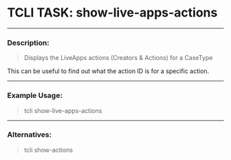 # TCLI TASK: show-live-apps-actions

---
### Description:
> Displays the LiveApps actions (Creators & Actions) for a CaseType

This can be useful to find out what the action ID is for a specific action.

---
### Example Usage:
> tcli show-live-apps-actions

---
### Alternatives:
> tcli show-actions
